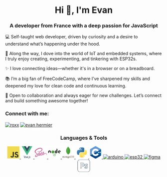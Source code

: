 <h1 align="center">Hi 👋, I'm Evan</h1>
<h3 align="center">A developer from France with a deep passion for JavaScript</h3>

<p>💻 Self-taught web developer, driven by curiosity and a desire to understand what’s happening under the hood.</p>
<p>🔧 Along the way, I dove into the world of IoT and embedded systems, where I truly enjoy creating, experimenting, and tinkering with ESP32s.</p>
<p>✨ I love connecting ideas—whether it's in a browser or on a breadboard.</p>

<p>📚 I’m a big fan of FreeCodeCamp, where I’ve sharpened my skills and deepened my love for clean code and continuous learning.</p>
<p>🤝 Open to collaboration and always eager for new challenges. Let’s connect and build something awesome together!</p>

<h3 align="left">Connect with me:</h3>
<p align="left">
<a href="https://codepen.io/roxx" target="blank"><img align="center" src="https://raw.githubusercontent.com/rahuldkjain/github-profile-readme-generator/master/src/images/icons/Social/codepen.svg" alt="roxx" height="30" width="40" /></a>
<a href="https://www.linkedin.com/in/evan-hermier-799b48121/" target="blank"><img align="center" src="https://raw.githubusercontent.com/rahuldkjain/github-profile-readme-generator/master/src/images/icons/Social/linked-in-alt.svg" alt="evan hermier" height="30" width="40" /></a>
</p>

<h3 align="center">Languages & Tools</h3>
<p align="center">
  <!-- JavaScript -->
  <a href="https://developer.mozilla.org/en-US/docs/Web/JavaScript" target="_blank" rel="noreferrer">
    <img src="https://raw.githubusercontent.com/devicons/devicon/master/icons/javascript/javascript-original.svg" alt="javascript" width="40" height="40"/>
  </a>

  <!-- Vue.js -->
  <a href="https://vuejs.org/" target="_blank" rel="noreferrer">
    <img src="https://raw.githubusercontent.com/devicons/devicon/master/icons/vuejs/vuejs-original-wordmark.svg" alt="vuejs" width="40" height="40"/>
  </a>

  <!-- Sass -->
  <a href="https://sass-lang.com" target="_blank" rel="noreferrer">
    <img src="https://raw.githubusercontent.com/devicons/devicon/master/icons/sass/sass-original.svg" alt="sass" width="40" height="40"/>
  </a>

  <!-- Node.js -->
  <a href="https://nodejs.org" target="_blank" rel="noreferrer">
    <img src="https://raw.githubusercontent.com/devicons/devicon/master/icons/nodejs/nodejs-original-wordmark.svg" alt="nodejs" width="40" height="40"/>
  </a>

  <!-- MongoDB -->
  <a href="https://www.mongodb.com/" target="_blank" rel="noreferrer">
    <img src="https://raw.githubusercontent.com/devicons/devicon/master/icons/mongodb/mongodb-original-wordmark.svg" alt="mongodb" width="40" height="40"/>
  </a>

  <!-- Python -->
  <a href="https://www.python.org/" target="_blank" rel="noreferrer">
    <img src="https://raw.githubusercontent.com/devicons/devicon/master/icons/python/python-original.svg" alt="python" width="40" height="40"/>
  </a>

  <!-- C++ -->
  <a href="https://isocpp.org/" target="_blank" rel="noreferrer">
    <img src="https://raw.githubusercontent.com/devicons/devicon/master/icons/cplusplus/cplusplus-original.svg" alt="cplusplus" width="40" height="40"/>
  </a>

  <!-- Arduino -->
  <a href="https://www.arduino.cc/" target="_blank" rel="noreferrer">
    <img src="https://cdn.worldvectorlogo.com/logos/arduino-1.svg" alt="arduino" width="40" height="40"/>
  </a>

  <!-- ESP32 (via Espressif logo) -->
  <a href="https://www.espressif.com/en/products/socs/esp32" target="_blank" rel="noreferrer">
    <img src="https://upload.wikimedia.org/wikipedia/commons/thumb/5/5e/Espressif_Logo.svg/512px-Espressif_Logo.svg.png" alt="esp32" width="40" height="40"/>
  </a>

  <!-- Figma -->
  <a href="https://www.figma.com/" target="_blank" rel="noreferrer">
    <img src="https://www.vectorlogo.zone/logos/figma/figma-icon.svg" alt="figma" width="40" height="40"/>
  </a>

  <!-- Photoshop -->
  <a href="https://www.adobe.com/products/photoshop.html" target="_blank" rel="noreferrer">
    <img src="https://raw.githubusercontent.com/devicons/devicon/master/icons/photoshop/photoshop-line.svg" alt="photoshop" width="40" height="40"/>
  </a>
</p>
